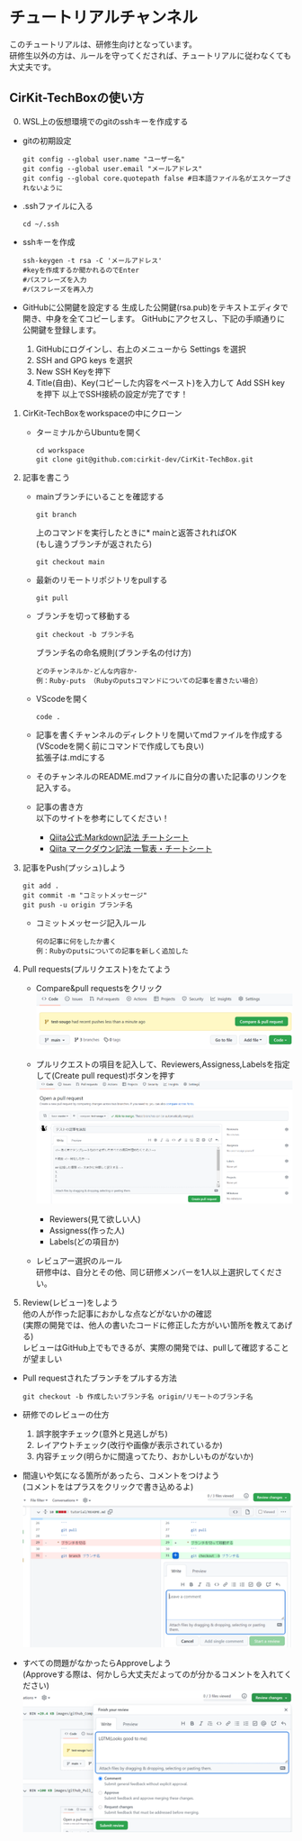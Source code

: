 # チュートリアルチャンネル

このチュートリアルは、研修生向けとなっています。<br>
研修生以外の方は、ルールを守ってくだされば、チュートリアルに従わなくても大丈夫です。

## CirKit-TechBoxの使い方
0. WSL上の仮想環境でのgitのsshキーを作成する
  * gitの初期設定
    ```
    git config --global user.name "ユーザー名"
    git config --global user.email "メールアドレス"
    git config --global core.quotepath false #日本語ファイル名がエスケープされないように
    ```
  * .sshファイルに入る
    ```
    cd ~/.ssh
    ```
  * sshキーを作成
    ```
    ssh-keygen -t rsa -C 'メールアドレス'
    #keyを作成するか聞かれるのでEnter
    #パスフレーズを入力
    #パスフレーズを再入力
    ```
  * GitHubに公開鍵を設定する
    生成した公開鍵(rsa.pub)をテキストエディタで開き、中身を全てコピーします。 GitHubにアクセスし、下記の手順通りに公開鍵を登録します。

    1. GitHubにログインし、右上のメニューから Settings を選択
    1. SSH and GPG keys を選択
    1. New SSH Keyを押下
    1. Title(自由)、Key(コピーした内容をペースト)を入力して Add SSH keyを押下 以上でSSH接続の設定が完了です！

1. CirKit-TechBoxをworkspaceの中にクローン
    * ターミナルからUbuntuを開く
      ```
      cd workspace
      git clone git@github.com:cirkit-dev/CirKit-TechBox.git
      ```

2. 記事を書こう
    * mainブランチにいることを確認する
      ```
      git branch
      ```
      上のコマンドを実行したときに* mainと返答されればOK<br>
      (もし違うブランチが返されたら)
      ```
      git checkout main
      ```
    * 最新のリモートリポジトリをpullする
      ```
      git pull
      ```
    * ブランチを切って移動する
      ```
      git checkout -b ブランチ名
      ```
      ブランチ名の命名規則(ブランチ名の付け方)<br>
      ```
      どのチャンネルか-どんな内容か-
      例：Ruby-puts （Rubyのputsコマンドについての記事を書きたい場合）
      ```
    * VScodeを開く
      ```
      code . 
      ```
    * 記事を書くチャンネルのディレクトリを開いてmdファイルを作成する(VScodeを開く前にコマンドで作成しても良い)<br>
    拡張子は.mdにする<br>

    * そのチャンネルのREADME.mdファイルに自分の書いた記事のリンクを記入する。<br>

    * 記事の書き方<br>
    以下のサイトを参考にしてください！<br>
      * [Qiita公式:Markdown記法 チートシート](https://qiita.com/Qiita/items/c686397e4a0f4f11683d)<br>
      * [Qiita マークダウン記法 一覧表・チートシート](https://qiita.com/kamorits/items/6f342da395ad57468ae3)<br>
  
3. 記事をPush(プッシュ)しよう
    ```
    git add .
    git commit -m "コミットメッセージ"
    git push -u origin ブランチ名
    ```
    * コミットメッセージ記入ルール<br>
      ```
      何の記事に何をしたか書く
      例：Rubyのputsについての記事を新しく追加した
      ```

4. Pull requests(プルリクエスト)をたてよう
    * Compare&pull requestsをクリック
    ![compare&pullrequests](../images/github_Compare%26pull_request.PNG)

    * プルリクエストの項目を記入して、Reviewers,Assigness,Labelsを指定して(Create pull request)ボタンを押す
    ![pullrequests](../images/github_Pull_request.PNG)
      * Reviewers(見て欲しい人)
      * Assigness(作った人)
      * Labels(どの項目か)
    
    * レビュアー選択のルール<br>
  研修中は、自分とその他、同じ研修メンバーを1人以上選択してください。<br>

5. Review(レビュー)をしよう<br>
  他の人が作った記事におかしな点などがないかの確認<br>
  (実際の開発では、他人の書いたコードに修正した方がいい箇所を教えてあげる)<br>
  レビューはGitHub上でもできるが、実際の開発では、pullして確認することが望ましい<br>

  * Pull requestされたブランチをプルする方法
    ```
    git checkout -b 作成したいブランチ名 origin/リモートのブランチ名
    ```
  
  * 研修でのレビューの仕方
    1. 誤字脱字チェック(意外と見逃しがち)
    2. レイアウトチェック(改行や画像が表示されているか)
    3. 内容チェック(明らかに間違ってたり、おかしいものがないか)
  
  * 間違いや気になる箇所があったら、コメントをつけよう<br>(コメントをはプラスをクリックで書き込めるよ)
    ![github_review_comment](../images/github_review_comment.png)
  
  * すべての問題がなかったらApproveしよう<br>
    (Approveする際は、何かしら大丈夫だよってのが分かるコメントを入れてください)
    ![github_review_approve](../images/github_review_approve.png)
  